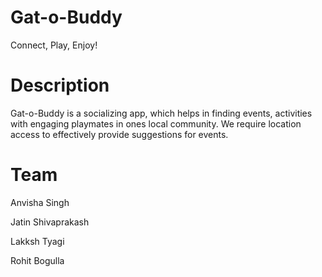 # Gat-o-Buddy
Connect, Play, Enjoy!

# Description
Gat-o-Buddy is a socializing app, which helps in finding events, activities with
engaging playmates in ones local community.
We require location access to effectively provide suggestions for events.

# Team
Anvisha Singh

Jatin Shivaprakash

Lakksh Tyagi

Rohit Bogulla


